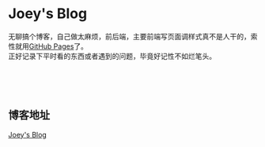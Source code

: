 # Joey's Blog
 无聊搞个博客，自己做太麻烦，前后端，主要前端写页面调样式真不是人干的，索性就用[GitHub Pages](https://pages.github.com/)了。  
 正好记录下平时看的东西或者遇到的问题，毕竟好记性不如烂笔头。

 <br/>
 <br/>
 <br/>

## 博客地址  
[Joey's Blog](https://4ucl.github.io)
